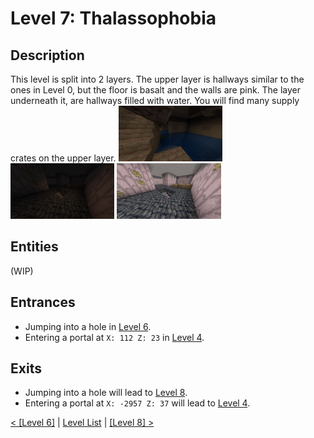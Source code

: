 # Level 7: Thalassophobia

## Description
This level is split into 2 layers. The upper layer is hallways similar to the ones in Level 0, but the floor is basalt and the walls are pink. The layer underneath it, are hallways filled with water. You will find many supply crates on the upper layer.
<img src="./img/Level_7_downstairs.png" title="Downstairs" width="33%" />
<img src="./img/Level_7_upstairs_dark.png" title="Upstairs (original)" width="33%"/>
<img src="./img/Level_7_upstairs_bright.png" title="Upstairs (brightend)" width="33%" />

## Entities
(WIP)

## Entrances
* Jumping into a hole in <a href="./Level_6.md">Level 6</a>.
* Entering a portal at `X: 112 Z: 23` in <a href="./Level_4.md">Level 4</a>.

## Exits
* Jumping into a hole will lead to <a href="./Level_8.md">Level 8</a>.
* Entering a portal at `X: -2957 Z: 37` will lead to <a href="./Level_4.md">Level 4</a>.

<a href="./Level_6.md">< [Level 6]</a> | <a href="./Levels.md">Level List</a> | <a href="./Level_8.md">[Level 8] ></a>